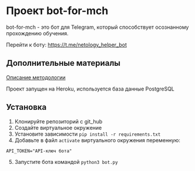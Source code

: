 # Проект bot-for-mch

bot-for-mch - это бот для Telegram, который способствует осознанному прохождению обучения.

Перейти к боту: https://t.me/netology_helper_bot

## Дополнительные материалы
[Описание методологии](https://miro.com/app/board/uXjVOysa1fo=/?share_link_id=557079550908 )

Проект запущен на Heroku, используется база данные PostgreSQL

## Установка

1. Клонируйте репозиторий с git_hub
2. Создайте виртуальное окружение
3. Установите зависимости `pip install -r requirements.txt`
4. Добавьте в файл `activate` виртуального окружения переменную:
```
API_TOKEN="API-ключ бота"
```
5. Запустите бота командой `python3 bot.py`
